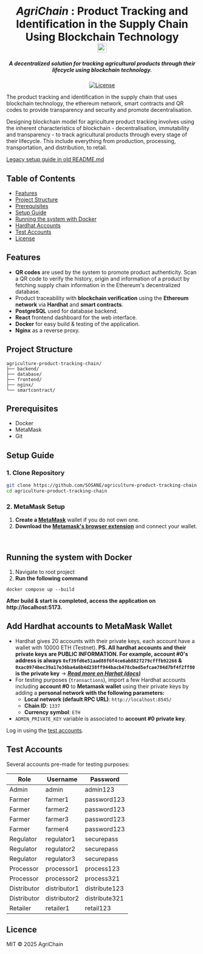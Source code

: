<h1 align="center"><i>AgriChain</i> : Product Tracking and Identification in the Supply Chain Using Blockchain Technology 
<br>
<img width="24" height="24" alt="box" src="https://github.com/user-attachments/assets/08323b8d-3291-4c78-949d-d94035830350" />
</h1>

<h5 align="center"> A decentralized solution for tracking agricultural products through their lifecycle using blockchain technology. </h5>

<div align="center">

[![License](https://img.shields.io/badge/license-MIT-blue.svg)](LICENSE)
</div>

The product tracking and identification in the supply chain that uses blockchain technology, the ethereum network, smart contracts and QR codes to provide transparency and security and promote decentralisation.

Designing blockchain model for agriculture product tracking involves using the inherent characteristics of blockchain - decentralisation, immutability and transparency - to track agricultural products through every stage of their lifecycle. This include everything from production, processing, transportation, and distribution, to retail.



[Legacy setup guide in old README.md](./README.old.md)

## Table of Contents
- [Features](#features)
- [Project Structure](#project-structure)
- [Prerequisites](#prerequisites)
- [Setup Guide](#setup-guide)
- [Running the system with Docker](#running-the-system-with-docker)
- [Hardhat Accounts](#add-hardhat-accounts-to-metamask-wallet)
- [Test Accounts](#test-accounts)
- [License](#licence)

## Features
- **QR codes** are used by the system to promote product authenticity. Scan a QR code to verify the history, origin and information of a product by fetching supply chain information in the Ethereum's decentralized database.
- Product traceability with **blockchain verification** using the **Ethereum network** via **Hardhat** and **smart contracts**.
- **PostgreSQL** used for database backend.
- **React** frontend dashboard for the web interface.
- **Docker** for easy build & testing of the application.
- **Nginx** as a reverse proxy.

## Project Structure
```
agriculture-product-tracking-chain/
├── backend/
├── database/
├── frontend/
├── nginx/
└── smartcontract/
```

## Prerequisites
- Docker
- MetaMask
- Git

## Setup Guide
### 1. Clone Repository
```bash
git clone https://github.com/SOSANE/agriculture-product-tracking-chain
cd agriculture-product-tracking-chain
```

### 2. MetaMask Setup
1. **Create a [MetaMask](https://portfolio.metamask.io/)** wallet if you do not own one.
2. **Download the [Metamask's browser extension](https://metamask.io/download)** and connect your wallet.

<br>




## Running the system with Docker
1. Navigate to root project
2. **Run the following command**
```shell
docker compose up --build
```
**After build & start is completed, access the application on http://localhost:5173.**

## Add Hardhat accounts to MetaMask Wallet

- Hardhat gives 20 accounts with their private keys, each account have a wallet with 10000 ETH (Testnet). **PS. All hardhat accounts and their private keys are PUBLIC INFORMATION. For example, account #0's address is always ``0xf39fd6e51aad88f6f4ce6ab8827279cfffb92266`` & ``0xac0974bec39a17e36ba4a6b4d238ff944bacb478cbed5efcae784d7bf4f2ff80`` is the private key** → ***[Read more on Harhat (docs)](https://hardhat.org/hardhat-network/docs/overview)***
- For testing purposes (`transactions`), import a few Hardhat accounts including **account #0** to **Metamask wallet** using their private keys by adding a **personal network with the following parameters:**
  - **Local network (default RPC URL)**: ``http://localhost:8545/``
  - **Chain ID**: ``1337``
  - **Currency symbol**: ``ETH``
- ``ADMIN_PRIVATE_KEY`` variable is associated to **account #0 private key**.


Log in using the [test accounts](#test-accounts).

## Test Accounts
Several accounts pre-made for testing purposes:

| Role        | Username     | Password      |
|-------------|--------------|---------------|
| Admin       | admin        | admin123      |
| Farmer      | farmer1      | password123   |
| Farmer      | farmer2      | password123   |
| Farmer      | farmer3      | password123   |
| Farmer      | farmer4      | password123   |
| Regulator   | regulator1   | securepass    |
| Regulator   | regulator2   | securepass    |
| Regulator   | regulator3   | securepass    |
| Processor   | processor1   | process123    |
| Processor   | processor2   | process321    |
| Distributor | distributor1 | distribute123 |
| Distributor | distributor2 | distribute321 |
| Retailer    | retailer1    | retail123     |

## Licence
MIT © 2025 AgriChain

